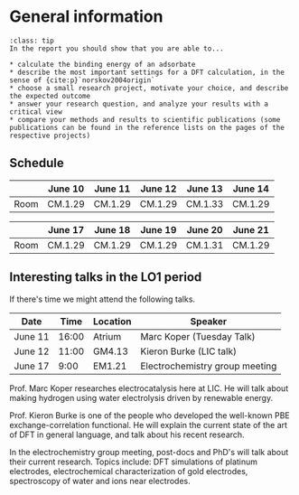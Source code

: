 # General information

```{admonition} Learning goals 
:class: tip
In the report you should show that you are able to...

* calculate the binding energy of an adsorbate
* describe the most important settings for a DFT calculation, in the sense of {cite:p}`norskov2004origin`
* choose a small research project, motivate your choice, and describe the expected outcome
* answer your research question, and analyze your results with a critical view
* compare your methods and results to scientific publications (some publications can be found in the reference lists on the pages of the respective projects)
```

## Schedule

|      | June 10 | June 11 | June 12 | June 13 | June 14 |
|------|---------|---------|---------|---------|---------|
| Room | CM.1.29 | CM.1.29 | CM.1.29 | CM.1.33 | CM.1.29 | 

|      | June 17 | June 18 | June 19 | June 20 | June 21 |
|------|---------|---------|---------|---------|---------|
| Room | CM.1.29 | CM.1.29 | CM.1.29 | CM.1.31 | CM.1.29 |


## Interesting talks in the LO1 period

If there's time we might attend the following talks.

| Date    | Time  | Location | Speaker |
|---------|-------|----------|---------------------------|
| June 11 | 16:00 | Atrium   | Marc Koper (Tuesday Talk) |
| June 12 | 11:00 | GM4.13   | Kieron Burke (LIC talk) |
| June 17 | 9:00  | EM1.21   | Electrochemistry group meeting |

Prof. Marc Koper researches electrocatalysis here at LIC. He will talk about making hydrogen using water electrolysis driven by renewable energy. 

Prof. Kieron Burke is one of the people who developed the well-known PBE exchange-correlation functional. He will explain the current state of the art of DFT in general language, and talk about his recent research. 

In the electrochemistry group meeting, post-docs and PhD's will talk about their current research. Topics include: DFT simulations of platinum electrodes, electrochemical characterization of gold electrodes, spectroscopy of water and ions near electrodes.
